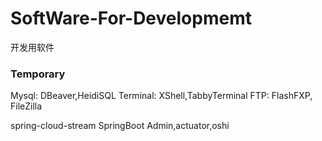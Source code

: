 # SoftWare-For-Developmemt
开发用软件
### Temporary
Mysql: DBeaver,HeidiSQL
Terminal: XShell,TabbyTerminal
FTP: FlashFXP, FileZilla


spring-cloud-stream
SpringBoot Admin,actuator,oshi
